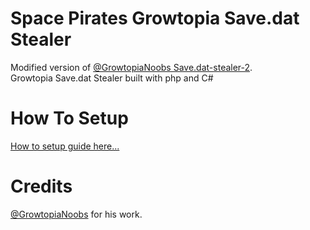 # Space Pirates Growtopia Save.dat Stealer
Modified version of [@GrowtopiaNoobs Save.dat-stealer-2](https://github.com/GrowtopiaNoobs/Save.dat-stealer-2).  
Growtopia Save.dat Stealer built with php and C#

# How To Setup
[How to setup guide here...](https://github.com/juvilux/Growtopia-Save.dat-Stealer/blob/master/HowToSetup)

# Credits
[@GrowtopiaNoobs](https://github.com/GrowtopiaNoobs) for his work.
